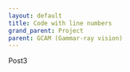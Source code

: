 ```yaml
---
layout: default
title: Code with line numbers
grand_parent: Project
parent: GCAM (Gammar-ray vision)
---
```

Post3